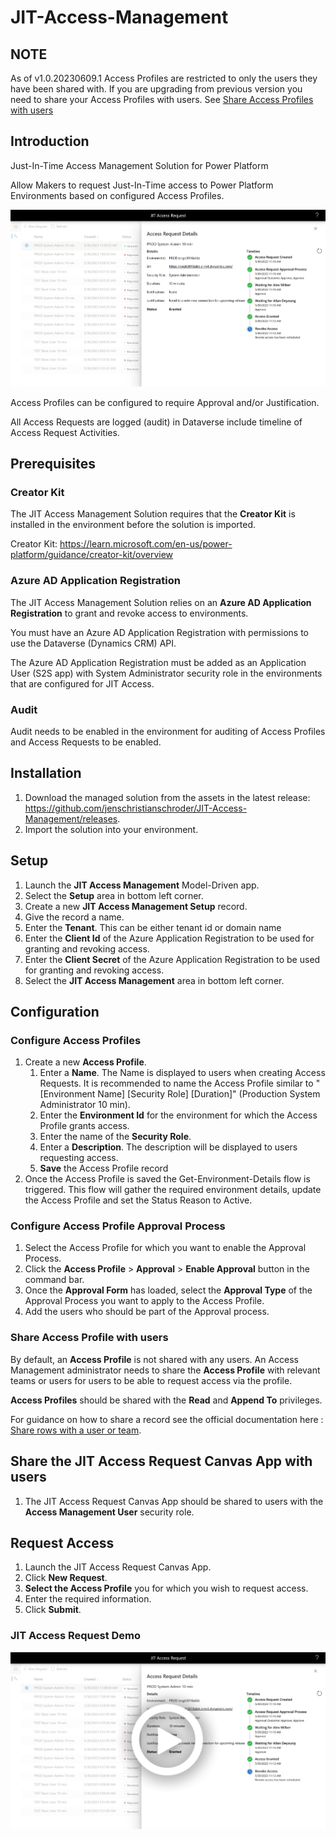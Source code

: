# JIT-Access-Management

## NOTE

As of v1.0.20230609.1 Access Profiles are restricted to only the users they have been shared with.
If you are upgrading from previous version you need to share your Access Profiles with users.
See [Share Access Profiles with users](https://github.com/jenschristianschroder/JIT-Access-Management#Share-Access-Profile-with-users)

## Introduction

Just-In-Time Access Management Solution for Power Platform

Allow Makers to request Just-In-Time access to Power Platform Environments based on configured Access Profiles.

![Access Request Details screen shot](/docs/images/Access-Request-Details.png)

Access Profiles can be configured to require Approval and/or Justification.

All Access Requests are logged (audit) in Dataverse include timeline of Access Request Activities.

## Prerequisites

### Creator Kit

The JIT Access Management Solution requires that the **Creator Kit** is installed in the environment before the solution is imported.

Creator Kit: https://learn.microsoft.com/en-us/power-platform/guidance/creator-kit/overview

### Azure AD Application Registration

The JIT Access Management Solution relies on an **Azure AD Application Registration** to grant and revoke access to environments.

You must have an Azure AD Application Registration with permissions to use the Dataverse (Dynamics CRM) API.

The Azure AD Application Registration must be added as an Application User (S2S app) with System Administrator security role in the environments that are configured for JIT Access.

### Audit

Audit needs to be enabled in the environment for auditing of Access Profiles and Access Requests to be enabled.

## Installation

1. Download the managed solution from the assets in the latest release: https://github.com/jenschristianschroder/JIT-Access-Management/releases.
2. Import the solution into your environment.

## Setup

1. Launch the **JIT Access Management** Model-Driven app.
2. Select the **Setup** area in bottom left corner.
3. Create a new **JIT Access Management Setup** record.
4. Give the record a name.
5. Enter the **Tenant**. This can be either tenant id or domain name
6. Enter the **Client Id** of the Azure Application Registration to be used for granting and revoking access.
7. Enter the **Client Secret** of the Azure Application Registration to be used for granting and revoking access.
8. Select the **JIT Access Management** area in bottom left corner.

## Configuration

### Configure Access Profiles

1. Create a new **Access Profile**.
   1. Enter a **Name**. The Name is displayed to users when creating Access Requests. It is recommended to name the Access Profile similar to "[Environment Name] [Security Role] [Duration]" (Production System Administrator 10 min).
   2. Enter the **Environment Id** for the environment for which the Access Profile grants access.
   3. Enter the name of the **Security Role**.
   4. Enter a **Description**. The description will be displayed to users requesting access.
   5. **Save** the Access Profile record
2. Once the Access Profile is saved the Get-Environment-Details flow is triggered. This flow will gather the required environment details, update the Access Profile and set the Status Reason to Active.

### Configure Access Profile Approval Process

1. Select the Access Profile for which you want to enable the Approval Process.
2. Click the **Access Profile** > **Approval** > **Enable Approval** button in the command bar.
3. Once the **Approval Form** has loaded, select the **Approval Type** of the Approval Process you want to apply to the Access Profile.
4. Add the users who should be part of the Approval process.

### Share Access Profile with users

By default, an **Access Profile** is not shared with any users. An Access Management administrator needs to share the **Access Profile** with relevant teams or users for users to be able to request access via the profile.

**Access Profiles** should be shared with the **Read** and **Append To** privileges.

For guidance on how to share a record see the official documentation here : [Share rows with a user or team](https://learn.microsoft.com/en-us/power-apps/user/share-row).

## Share the JIT Access Request Canvas App with users

1. The JIT Access Request Canvas App should be shared to users with the **Access Management User** security role.

## Request Access

1. Launch the JIT Access Request Canvas App.
2. Click **New Request**.
3. **Select the Access Profile** you for which you wish to request access.
4. Enter the required information.
5. Click **Submit**.

### JIT Access Request Demo

[![JIT Access Request Demo Video](/docs/images/Access-Request-Details-Demo.png)](https://youtu.be/t7_zFoi50ok)
